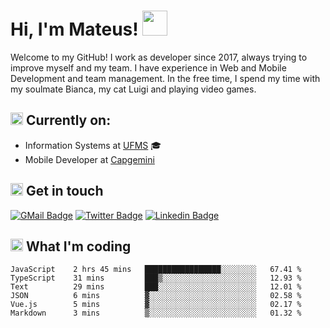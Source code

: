 # Hi, I'm Mateus! <img src="https://media.giphy.com/media/Lp2DXaHwco9FK/giphy.gif" width="40" height="40" />

Welcome to my GitHub! I work as developer since 2017, always trying to improve myself and my team. I have experience in Web and Mobile Development and team management. In the free time, I spend my time with my soulmate Bianca, my cat Luigi and playing video games.

## <img src="https://github.githubassets.com/images/icons/emoji/unicode/1f469-1f4bb.png" width="20" height="20" /> Currently on:
- Information Systems at [UFMS](https://www.ufms.br) :mortar_board:
- Mobile Developer at [Capgemini](https://www.capgemini.com)

## <img src="https://github.githubassets.com/images/icons/emoji/unicode/2615.png" width="20" height="20"/> Get in touch
[![GMail Badge](https://img.shields.io/badge/Gmail-D14836?style=for-the-badge&logo=gmail&logoColor=white&link=http://mailto:mateusragazzi.b@gmail.com)](http://malito:mateusragazzi.b@gmail.com)
[![Twitter Badge](https://img.shields.io/badge/Twitter-1DA1F2?style=for-the-badge&logo=twitter&logoColor=white&link=https://twitter.com/r_mateus39)](https://twitter.com/r_mateus39)
[![Linkedin Badge](https://img.shields.io/badge/LinkedIn-0077B5?style=for-the-badge&logo=linkedin&logoColor=white&link=https://www.linkedin.com/in/mateus-ragazzi/)](https://www.linkedin.com/in/mateus-ragazzi/)

## <img src="https://github.githubassets.com/images/icons/emoji/unicode/1f4ca.png" width="20" height="20"/> What I'm coding

<!--START_SECTION:waka-->

```text
JavaScript    2 hrs 45 mins   █████████████████░░░░░░░░   67.41 %
TypeScript    31 mins         ███▒░░░░░░░░░░░░░░░░░░░░░   12.93 %
Text          29 mins         ███░░░░░░░░░░░░░░░░░░░░░░   12.01 %
JSON          6 mins          ▓░░░░░░░░░░░░░░░░░░░░░░░░   02.58 %
Vue.js        5 mins          ▓░░░░░░░░░░░░░░░░░░░░░░░░   02.17 %
Markdown      3 mins          ▒░░░░░░░░░░░░░░░░░░░░░░░░   01.32 %
```

<!--END_SECTION:waka-->
